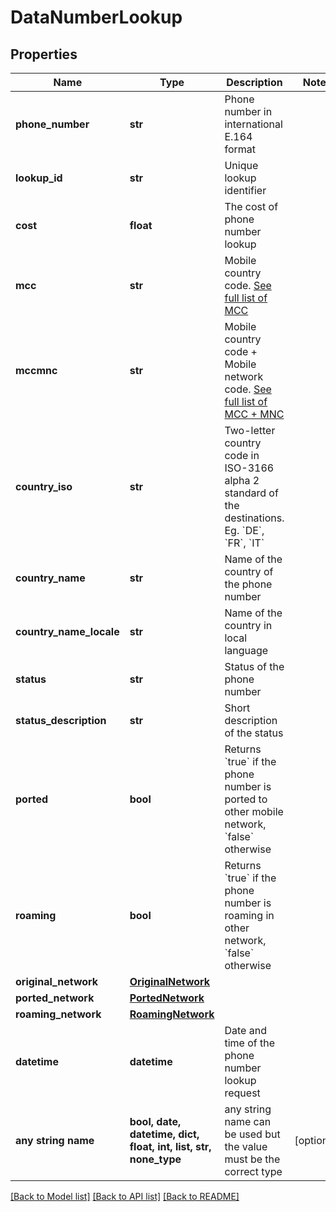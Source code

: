 # DataNumberLookup


## Properties
Name | Type | Description | Notes
------------ | ------------- | ------------- | -------------
**phone_number** | **str** | Phone number in international E.164 format | 
**lookup_id** | **str** | Unique lookup identifier | 
**cost** | **float** | The cost of phone number lookup | 
**mcc** | **str** | Mobile country code. [See full list of MCC](https://www.itu.int/dms_pub/itu-t/opb/sp/T-SP-E.212B-2018-PDF-E.pdf) | 
**mccmnc** | **str** | Mobile country code + Mobile network code. [See full list of MCC + MNC](https://www.itu.int/dms_pub/itu-t/opb/sp/T-SP-E.212B-2018-PDF-E.pdf) | 
**country_iso** | **str** | Two-letter country code in ISO-3166 alpha 2 standard of the destinations. Eg. &#x60;DE&#x60;, &#x60;FR&#x60;, &#x60;IT&#x60; | 
**country_name** | **str** | Name of the country of the phone number | 
**country_name_locale** | **str** | Name of the country in local language | 
**status** | **str** | Status of the phone number | 
**status_description** | **str** | Short description of the status | 
**ported** | **bool** | Returns &#x60;true&#x60; if the phone number is ported to other mobile network, &#x60;false&#x60; otherwise | 
**roaming** | **bool** | Returns &#x60;true&#x60; if the phone number is roaming in other network, &#x60;false&#x60; otherwise | 
**original_network** | [**OriginalNetwork**](OriginalNetwork.md) |  | 
**ported_network** | [**PortedNetwork**](PortedNetwork.md) |  | 
**roaming_network** | [**RoamingNetwork**](RoamingNetwork.md) |  | 
**datetime** | **datetime** | Date and time of the phone number lookup request | 
**any string name** | **bool, date, datetime, dict, float, int, list, str, none_type** | any string name can be used but the value must be the correct type | [optional]

[[Back to Model list]](../../README.md#models) [[Back to API list]](../../README.md#available-methods) [[Back to README]](../../README.md)



